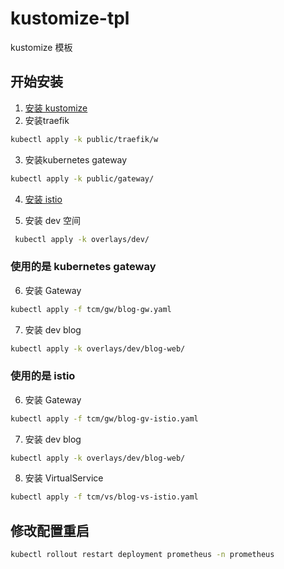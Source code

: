 # kustomize-tpl
kustomize 模板


## 开始安装
1. [安装 kustomize](docs/安装/kustomize/install.md)
2. 安装traefik

```sh
kubectl apply -k public/traefik/w
```
3. 安装kubernetes gateway

```sh
kubectl apply -k public/gateway/
```
4. [安装 istio](docs/安装/istio/install.md)

5. 安装 dev 空间

```sh
 kubectl apply -k overlays/dev/
```

### 使用的是 kubernetes gateway
6. 安装 Gateway
```sh
kubectl apply -f tcm/gw/blog-gw.yaml
```
7. 安装 dev blog

```sh
kubectl apply -k overlays/dev/blog-web/
```


### 使用的是 istio

6. 安装 Gateway

```sh
kubectl apply -f tcm/gw/blog-gv-istio.yaml
```

7. 安装 dev blog

```sh
kubectl apply -k overlays/dev/blog-web/
```

8. 安装 VirtualService

```sh
kubectl apply -f tcm/vs/blog-vs-istio.yaml
```


## 修改配置重启

```sh
kubectl rollout restart deployment prometheus -n prometheus
```

